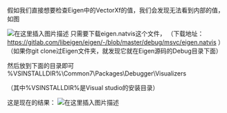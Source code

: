 假如我们直接想要检查Eigen中的VectorXf的值，我们会发现无法看到内部的值，如图

![在这里插入图片描述](https://img-blog.csdnimg.cn/direct/b060b9ec69ae456fa7925750727992ca.png)
只需要下载eigen.natvis这个文件，
（下载地址： https://gitlab.com/libeigen/eigen/-/blob/master/debug/msvc/eigen.natvis ）
（如果你git clone过Eigen文件夹，就发现它就在Eigen源码的Debug目录下面）

然后放到下面的目录即可
%VSINSTALLDIR%\Common7\Packages\Debugger\Visualizers

（其中%VSINSTALLDIR%是Visual studio的安装目录）

这是现在的结果：
![在这里插入图片描述](https://img-blog.csdnimg.cn/direct/8881b94130e84c73bd44c4324b48345c.png)

